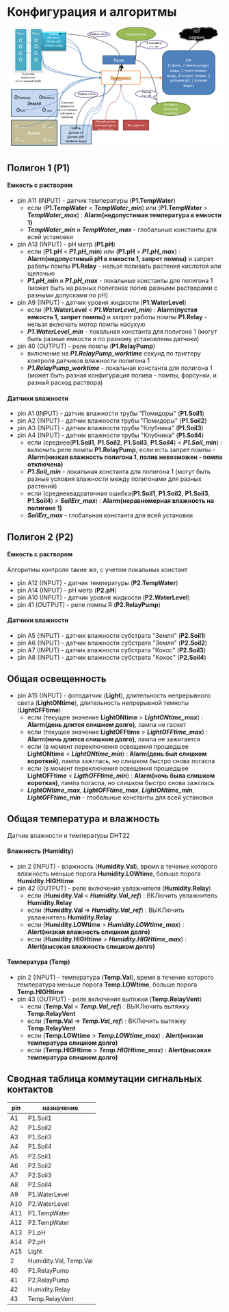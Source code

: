 # Конфигурация и алгоритмы

![Схема установки](./schematic.png)

## Полигон 1 (P1)

#### Емкость с раствором
* pin A11 (INPUT) - датчик температуры (**P1.TempWater**) 
  * если (**P1.TempWater** < **_TempWater_min_**) или (**P1.TempWater** > **_TempWater_max_**) : **Alarm(недопустимая температура в емкости 1)**
  * **_TempWater_min_** и **_TempWater_max_** - глобальные константы для всей установки
* pin A13 (INPUT) - pH метр (**P1.pH**)
  * если (**P1.pH** < **_P1.pH_min_**) или (**P1.pH** > **_P1.pH_max_**) : **Alarm(недопустимый pH в емкости 1, запрет помпы)** и запрет работы помпы **P1.Relay** - нельзя поливать растения кислотой или щелочью
  * **_P1.pH_min_** и **_P1.pH_max_** - локальные константы для полигона 1 (может быть на разных полигонах полив разными растворами с разными допусками по pH)
* pin A9 (INPUT) - датчик уровня жидкости (**P1.WaterLevel**)
  * если (**P1.WaterLevel** < **_P1.WaterLevel_min_**) : **Alarm(пустая емкость 1, запрет помпы)** и запрет работы помпы **P1.Relay** - нельзя включать мотор помпы насухую
  * **_P1.WaterLevel_min_** - локальная константа для полигона 1 (могут быть разные емкости и по разному установлены датчики)
* pin 40 (OUTPUT) - реле помпы (**P1.RelayPump**)
  * включение на **_P1.RelayPump_worktime_** секунд по триггеру контроля датчиков влажности полигона 1
  * **_P1.RelayPump_worktime_** - локальная константа для полигона 1 (может быть разная конфигурация полива - помпы, форсунки, и разный расход раствора)

#### Датчики влажности
* pin A1 (INPUT) - датчик влажности трубы "Помидоры" (**P1.Soil1**)
* pin A2 (INPUT) - датчик влажности трубы "Помидоры" (**P1.Soil2**)
* pin A3 (INPUT) - датчик влажности трубы "Клубника" (**P1.Soil3**)
* pin A4 (INPUT) - датчик влажности трубы "Клубника" (**P1.Soil4**)
  * если (среднее(**P1.Soil1**, **P1.Soil2**, **P1.Soil3**, **P1.Soil4**) < **_P1.Soil_min_**) : включить реле помпы **P1.RelayPump**, если есть запрет помпы - **Alarm(низкая влажность полигона 1, полив невозможен - помпа отключена)**
  * **_P1.Soil_min_** - локальная константа для полигона 1 (могут быть разные условия влажности между полигонами для разных растений)
  * если (среднеквадратичная ошибка(**P1.Soil1**, **P1.Soil2**, **P1.Soil3**, **P1.Soil4**) > **_SoilErr_max_**) : **Alarm(неравномерная влажность на полигоне 1)**
  * **_SoilErr_max_** - глобальная константа для всей установки 

## Полигон 2 (P2)

#### Емкость с раствором

Алгоритмы контроля такие же, с учетом локальных констант

* pin A12 (INPUT) - датчик температуры (**P2.TempWater**) 
* pin A14 (INPUT) - pH метр (**P2.pH**)
* pin A10 (INPUT) - датчик уровня жидкости (**P2.WaterLevel**)
* pin 41 (OUTPUT) - реле помпы R (**P2.RelayPump**)

#### Датчики влажности
* pin A5 (INPUT) - датчик влажности субстрата "Земля" (**P2.Soil1**)
* pin A6 (INPUT) - датчик влажности субстрата "Земля" (**P2.Soil2**)
* pin A7 (INPUT) - датчик влажности субстрата "Кокос" (**P2.Soil3**)
* pin A8 (INPUT) - датчик влажности субстрата "Кокос" (**P2.Soil4**)

## Общая освещенность
* pin A15 (INPUT) - фотодатчик (**Light**), длительность непрерывного света (**LightONtime**), длительность непрерывной темноты (**LightOFFtime**)
  * если (текущее значение **LightONtime** > **_LightONtime_max_**) : **Alarm(день длится слишком долго)**, лампа не гаснет
  * если (текущее значение **LightOFFtime** > **_LightOFFtime_max_**) : **Alarm(ночь длится слишком долго)**, лампа не зажигается
  * если (в момент переключения освещения прошедшее **LightONtime** < **_LightONtime_min_**) : **Alarm(день был слишком короткий)**, лампа зажглась, но слишком быстро снова погасла
  * если (в момент переключения освещения прошедшее **LightOFFtime** < **_LigthOFFtime_min_**) : **Alarm(ночь была слишком короткая)**, лампа погасла, но слишком быстро снова зажглась
  * **_LightONtime_max_**, **_LightOFFtime_max_**, **_LightONtime_min_**, **_LightOFFtime_min_** - глобальные константы для всей установки
  
## Общая температура и влажность

Датчик влажности и температуры DHT22

#### Влажность (Humidity)

* pin 2 (INPUT) - влажность (**Humidity.Val**), время в течение которого влажность меньше порога **Humidity.LOWtime**, больше порога **Humidity.HIGHtime**
* pin 42 (OUTPUT) - реле включения увлажнителя (**Humidity.Relay**)
  * если (**Humidity.Val** < **_Humidity.Val_ref_**) : ВКЛючить увлажнитель **Humidity.Relay**
  * если (**Humidity.Val** => **_Humidity.Val_ref_**) : ВЫКЛючить увлажнитель **Humidity.Relay**
  * если (**Humidity.LOWtime** > **_Humidity.LOWtime_max_**) : **Alert(низкая влажность слишком долго)**
  * если (**Humidity.HIGHtime** > **_Humidity.HIGHtime_max_**) : **Alert(высокая влажность слишком долго)**

#### Температура (Temp)

* pin 2 (INPUT) - температура (**Temp.Val**), время в течение которого температура меньше порога **Temp.LOWtime**, больше порога **Temp.HIGHtime**
* pin 43 (OUTPUT) - реле включения вытяжки (**Temp.RelayVent**)
  * если (**Temp.Val** < **_Temp.Val_ref_**) : ВЫКЛючить вытяжку **Temp.RelayVent**
  * если (**Temp.Val** => **_Temp.Val_ref_**) : ВКЛючить вытяжку **Temp.RelayVent**
  * если (**Temp.LOWtime** > **_Temp.LOWtime_max_**) : **Alert(низкая температура слишком долго)**
  * если (**Temp.HIGHtime** > **_Temp.HIGHtime_max_**) : **Alert(высокая температура слишком долго)**

## Сводная таблица коммутации сигнальных контактов

| pin | назначение |
|- | - |
| A1 | P1.Soil1 |
| A2 | P1.Soil2 |
| A3 | P1.Soil3 |
| A4 | P1.Soil4 |
| A5 | P2.Soil1 |
| A6 | P2.Soil2 |
| A7 | P2.Soil3 |
| A8 | P2.Soil4 |
| A9 | P1.WaterLevel |
| A10 | P2.WaterLevel |
| A11 | P1.TempWater |
| A12 | P2.TempWater |
| A13 | P1.pH |
| A14 | P2.pH |
| A15 | Light |
| 2 | Humidity.Val, Temp.Val |
| 40 | P1.RelayPump |
| 41 | P2.RelayPump |
| 42 | Humidity.Relay |
| 43 | Temp.RelayVent |
